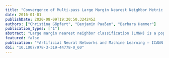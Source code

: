 ```yaml
---
title: "Convergence of Multi-pass Large Margin Nearest Neighbor Metric Learning"
date: 2016-01-01
publishDate: 2020-08-09T19:20:50.324245Z
authors: ["Christina Göpfert", "Benjamin Paaßen", "Barbara Hammer"]
publication_types: ["1"]
abstract: "Large margin nearest neighbor classification (LMNN) is a popular technique to learn a metric that improves the accuracy of a simple k-nearest neighbor classifier via a convex optimization scheme. However, the optimization problem is convex only under the assumption that the nearest neighbors within classes remain constant. In this contribution we show that an iterated LMNN scheme (multi-pass LMNN) is a valid optimization technique for the original LMNN cost function without this assumption. We further provide an empirical evaluation of multi-pass LMNN, demonstrating that multi-pass LMNN can lead to notable improvements in classification accuracy for some datasets and does not necessarily show strong overfitting tendencies as reported before."
featured: false
publication: "*Artificial Neural Networks and Machine Learning – ICANN 2016: 25th International Conference on Artificial Neural Networks, Barcelona, Spain, September 6-9, 2016, Proceedings, Part 1*"
doi: "10.1007/978-3-319-44778-0_60"
---
```


